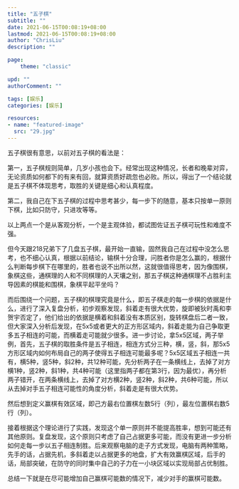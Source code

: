 ```yaml
---
title: "五子棋"
subtitle: ""
date: 2021-06-15T00:08:19+08:00
lastmod: 2021-06-15T00:08:19+08:00
author: "ChrisLiu"
description: ""

page:
    theme: "classic"

upd: ""
authorComment: ""

tags: [娱乐]
categories: [娱乐]

resources:
- name: "featured-image"
  src: "29.jpg"
---
```


<!--more-->

五子棋很有意思，以前对五子棋的看法是：

第一，五子棋规则简单，几岁小孩也会下。经常出现这种情况，长者和晚辈对弈，无论资质如何都下的有来有回，就算资质好疏忽也必败。所以，得出了一个结论就是五子棋不体现思考，取胜的关键是细心和认真程度。

第二，我自己在下五子棋的过程中思考甚少，每一步下的随意，基本只按单一原则下棋，比如只防守，只进攻等等。

以上两点一个是从客观分析，一个是主观体验，都试图佐证五子棋可玩性和难度不强。

但今天跟218兄弟下了几盘五子棋，最开始一直输，固然我自己在过程中没怎么思考，也不细心认真，根据以前结论，输棋十分合理，问胜者你是怎么赢的，根据什么判断每步棋下在哪里的，胜者也说不出所以然，这就很值得思考，因为像围棋，象棋这些，通棋理的人和不同棋理的人天壤之别，那五子棋这种通棋理不占胜利主导因素的棋能和围棋，象棋平起平坐吗？

而后围绕一个问题，五子棋的棋理究竟是什么，即五子棋走的每一步棋的依据是什么，进行了深入复盘分析，初步观察发现，斜着走有很大优势，旋即被狄时禹和李贺宇否定了，他们给出的依据是横着和斜着没有本质区别，旋转棋盘后二者一致，但大家深入分析后发现，在5x5或者更大的正方形区域内，斜着走能为自己争取更多五子相连的可能，而横着走可能就少很多。进一步讨论，拿5x5区域，两子举例，首先，五子棋的取胜条件是五子相连，相连方式分三种，横，竖，斜，那5x5方形区域内如何布局自己的两子使得五子相连可能最多呢？5x5区域五子相连一共有，横5种，竖5种，斜2种，共12种可能，先分析两子在一条横线上，去掉了对方横1种，竖2种，斜1种，共4种可能（这里指两子都在第3行，因为最优），再分析两子错开，在两条横线上，去掉了对方横2种，竖2种，斜2种，共6种可能，所以从去掉对手五子相连可能性的角度分析，斜着走是有很大优势。

然后想到定义赢棋有效区域，即己方最右位置棋左数5行（列），最左位置棋右数5行（列）。

接着根据这个理论进行了实践，发现这个单一原则并不能提高胜率，想到可能还有其他原则。复盘发现，这个原则只考虑了自己占据更多可能，而没有更进一步分析如何走每一步以五子相连制胜。后来观察电脑的走子方式发现，电脑有两种策略，先手的话，占据先机，多斜着走以占据更多的地盘，扩大有效赢棋区域，后手的话，局部突破，在防守的同时集中自己的子力在一小块区域以实现局部占优制胜。

总结一下就是在尽可能增加自己赢棋可能数的情况下，减少对手的赢棋可能数。

